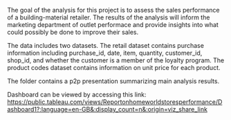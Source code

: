 
The goal of the analysis for this project is to assess the sales performance of a building-material retailer. The results of the analysis will inform the marketing department of outlet performace and provide insights into what could possibly be done to improve their sales.

The data includes two datasets. The retail dataset contains purchase information including purchase_id, date, item, quantity, customer_id, shop_id, and whether the customer is a member of the loyalty program. The product codes dataset contains information on unit price for each product.

The folder contains a p2p presentation summarizing main analysis results. 

Dashboard can be viewed by accessing this link: https://public.tableau.com/views/Reportonhomeworldstoresperformance/Dashboard1?:language=en-GB&:display_count=n&:origin=viz_share_link 
